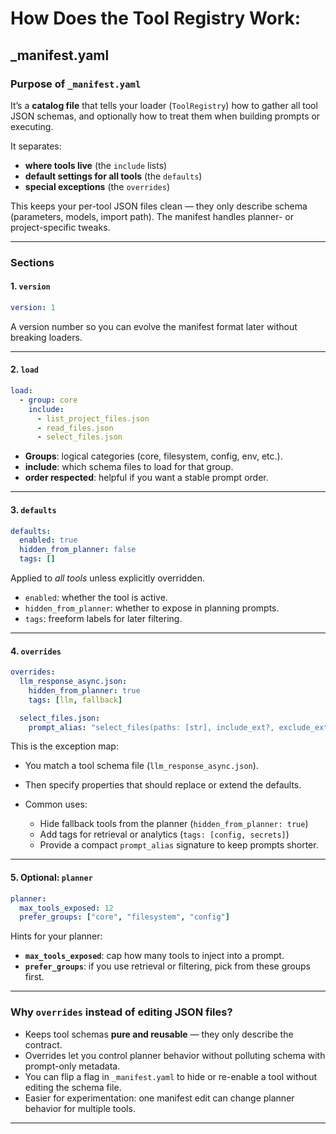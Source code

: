 # How Does the Tool Registry Work:
## _manifest.yaml

### Purpose of `_manifest.yaml`

It’s a **catalog file** that tells your loader (`ToolRegistry`) how to gather all tool JSON schemas, and optionally how to treat them when building prompts or executing.

It separates:

* **where tools live** (the `include` lists)
* **default settings for all tools** (the `defaults`)
* **special exceptions** (the `overrides`)

This keeps your per-tool JSON files clean — they only describe schema (parameters, models, import path). The manifest handles planner- or project-specific tweaks.

---

### Sections

#### 1. `version`

```yaml
version: 1
```

A version number so you can evolve the manifest format later without breaking loaders.

---

#### 2. `load`

```yaml
load:
  - group: core
    include:
      - list_project_files.json
      - read_files.json
      - select_files.json
```

* **Groups**: logical categories (core, filesystem, config, env, etc.).
* **include**: which schema files to load for that group.
* **order respected**: helpful if you want a stable prompt order.

---

#### 3. `defaults`

```yaml
defaults:
  enabled: true
  hidden_from_planner: false
  tags: []
```

Applied to *all tools* unless explicitly overridden.

* `enabled`: whether the tool is active.
* `hidden_from_planner`: whether to expose in planning prompts.
* `tags`: freeform labels for later filtering.

---

#### 4. `overrides`

```yaml
overrides:
  llm_response_async.json:
    hidden_from_planner: true
    tags: [llm, fallback]

  select_files.json:
    prompt_alias: "select_files(paths: [str], include_ext?, exclude_ext?, ...)"
```

This is the exception map:

* You match a tool schema file (`llm_response_async.json`).
* Then specify properties that should replace or extend the defaults.
* Common uses:

  * Hide fallback tools from the planner (`hidden_from_planner: true`)
  * Add tags for retrieval or analytics (`tags: [config, secrets]`)
  * Provide a compact `prompt_alias` signature to keep prompts shorter.

---

#### 5. Optional: `planner`

```yaml
planner:
  max_tools_exposed: 12
  prefer_groups: ["core", "filesystem", "config"]
```

Hints for your planner:

* **`max_tools_exposed`**: cap how many tools to inject into a prompt.
* **`prefer_groups`**: if you use retrieval or filtering, pick from these groups first.

---

### Why `overrides` instead of editing JSON files?

* Keeps tool schemas **pure and reusable** — they only describe the contract.
* Overrides let you control planner behavior without polluting schema with prompt-only metadata.
* You can flip a flag in `_manifest.yaml` to hide or re-enable a tool without editing the schema file.
* Easier for experimentation: one manifest edit can change planner behavior for multiple tools.

---